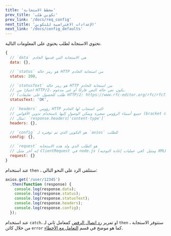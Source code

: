 ```yaml
---
title: 'مخطط الاستجابة'
prev_title: 'تكوين طلب'
prev_link: '/docs/req_config'
next_title: 'الإعدادات الافتراضية للتكوين'
next_link: '/docs/config_defaults'
---
```


تحتوي الاستجابة لطلب يحتوي على المعلومات التالية.

```js
{
  // `data` هي الاستجابة التي قدمها الخادم
  data: {},

  // `status` هو رمز حالة HTTP من استجابة الخادم
  status: 200,

  // `statusText` هو رمز حالة HTTP من استجابة الخادم
  // اعتبارًا من HTTP/2، يكون نص حالة النص فارغًا أو غير مدعوم.
  // (طلب للحصول على تعليقات HTTP/2: https://www.rfc-editor.org/rfc/rfc7540#section-8.1.2.4)
  statusText: 'OK',

  // `headers` رؤوس HTTP التي استجاب لها الخادم
  // جميع أسماء الرؤوس صغيرة ويمكن الوصول إليها باستخدام تدوين الأقواس (bracket notation).
  // مثال: `response.headers['content-type']`
  headers: {},

  // `config` هو التكوين الذي تم توفيره لـ `axios` للطلب
  config: {},

  // `request` هو الطلب الذي ولد هذه الاستجابة
  // إنه آخر مثيل ClientRequest في node.js (في عمليات إعادة التوجيه) ومثيل XMLHttpRequest في المتصفح
  request: {}
}
```

عند استخدام `then` ، ستتلقى الرد على النحو التالي:

```js
axios.get('/user/12345')
  .then(function (response) {
    console.log(response.data);
    console.log(response.status);
    console.log(response.statusText);
    console.log(response.headers);
    console.log(response.config);
  });
```

عند استخدام `catch`، او تمرير [رد اتصال الرفض](https://developer.mozilla.org/en-US/docs/Web/JavaScript/Reference/Global_Objects/Promise/then) كمعامل ثاني لـ `then` ، ستتوفر الاستجابة من خلال كائن `error` كما هو موضح في قسم [التعامل مع الأخطاء](/docs/handling_errors).

